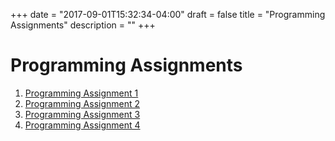 +++
date = "2017-09-01T15:32:34-04:00"
draft = false
title = "Programming Assignments"
description = ""
+++

# Programming Assignments

1. [Programming Assignment 1](/cs149/pa/1)
2. [Programming Assignment 2](/cs149/pa/2)
3. [Programming Assignment 3](/cs149/pa/3)
4. [Programming Assignment 4](/cs149/pa/4)